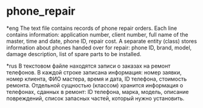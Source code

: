 # phone_repair
*eng
The text file contains records of phone repair orders. Each line contains information: application number, client number, full name of the master, time and date, phone ID, repair cost. A separate entity (class) stores information about phones handed over for repair: phone ID, brand, model, damage description, list of spare parts to be installed.

*rus
В текстовом файле находятся записи о заказах на ремонт телефонов. В каждой строке записана информация: номер заявки, номер клиента, ФИО мастера, время и дата, ID телефона, стоимость ремонта. Отдельной сущностью (классом) хранится информация о телефонах, сданных в ремонт: ID телефона, марка, модель, описание повреждений, список запасных частей, который нужно установить.


